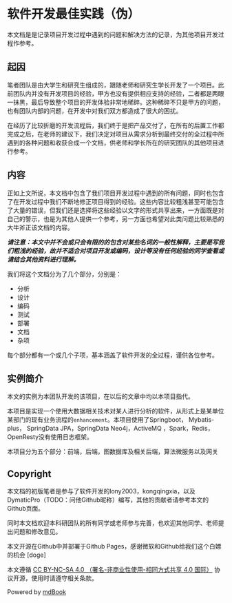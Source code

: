 # 软件开发最佳实践（伪）

本文档是是记录项目开发过程中遇到的问题和解决方法的记录，为其他项目开发过程作参考。

## 起因

笔者团队是由大学生和研究生组成的，跟随老师和研究生学长开发了一个项目。此前团队内并没有开发项目的经验，甲方也没有提供相应支持的经验，二者都是两眼一抹黑，最后导致整个项目的开发体验非常地稀碎。这种稀碎不只是甲方的问题，也有团队内部的问题，在开发中对我们双方都造成了很大的困扰。

在经历了比较折磨的开发流程后，我们终于是把产品交付了，在所有的后置工作都完成之后，在老师的建议下，我们决定对项目从需求分析到最终交付的全过程中所遇到的各种问题和收获合成一个文档，供老师和学长所在的研究团队的其他项目进行参考。

## 内容

正如上文所说，本文档中包含了我们项目开发过程中遇到的所有问题，同时也包含了在开发过程中我们不断地修正项目得到的经验。这些内容比较粗浅甚至可能包含了大量的错误，但我们还是选择将这些经验以文字的形式共享出来，一方面既是对自己的警示，也是为其他人提供一个参考，另一方面也希望对此类问题比较熟悉的大牛斧正该文档的内容。

___请注意：本文中并不会或只会有限的的包含对某些名词的一般性解释，主要是写我们粗浅的经验，故并不适合对项目开发或编码，设计等没有任何经验的同学查看或请结合其他资料进行理解。___

我们将这个文档分为了几个部分，分别是：

- 分析
- 设计
- 编码
- 测试
- 部署
- 文档
- 杂项

每个部分都有一个或几个子项，基本涵盖了软件开发的全过程，谨供各位参考。

## 实例简介

本文的实例为本团队开发的该项目，在以后的文章中均以本项目指代。

本项目是实现一个使用大数据相关技术对某人进行分析的软件，从形式上是某单位某部门的现有业务流程的`enhancement`。本项目使用了Springboot， Mybatis-plus， SpringData JPA，SpringData Neo4j，ActiveMQ ，Spark，Redis，OpenResty没有使用日志框架。

本项目分为五个部分：前端，后端，图数据库及相关后端，算法微服务以及网关

## Copyright

本文档的初版笔者是参与了软件开发的lony2003，kongqingxia，以及DymaticPro（TODO：问他Github昵称）编写，其他的贡献者请参考本文的Github页面。

同时本文档欢迎本科研团队的所有同学或老师参与完善，也欢迎其他同学、老师提出问题和修改意见。

本文开源在Github中并部署于Github Pages，感谢微软和Github给我们这个白嫖的机会 [doge]

本文遵循 [CC BY-NC-SA 4.0 （署名-非商业性使用-相同方式共享 4.0 国际）](https://creativecommons.org/licenses/by-nc-sa/4.0/) 协议开源，使用时请遵守相关条款。

Powered by [mdBook](https://rust-lang.github.io/mdBook/)
